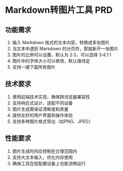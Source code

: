 # Markdown转图片工具 PRD

## 功能需求

1. 输入 Markdown 格式的文本内容，转换成多张图片
2. 当文本中遇到 Markdown 的分页符，那就新开一张图片
3. 图片的比例可以设置，默认为 2:3，可以选择 3:4,1:1
4. 图片中的字体大小可以修改，默认值待定
5. 支持一键下载所有图片

## 技术要求

1. 使用前端技术实现，确保跨浏览器兼容性
2. 支持响应式设计，适配不同设备
3. 图片生成需保证清晰度和质量
4. 提供友好的用户界面和操作体验
5. 支持多种图片格式导出（如PNG、JPEG）

## 性能要求

1. 图片生成时间应控制在合理范围内
2. 支持大文本输入，优化内存使用
3. 确保工具在低配置设备上也能流畅运行